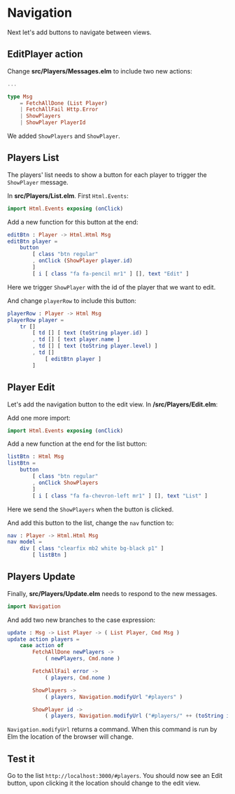 # Navigation

Next let's add buttons to navigate between views.

## EditPlayer action

Change __src/Players/Messages.elm__ to include two new actions:

```elm
...

type Msg
    = FetchAllDone (List Player)
    | FetchAllFail Http.Error
    | ShowPlayers
    | ShowPlayer PlayerId
```

We added `ShowPlayers` and `ShowPlayer`.

## Players List

The players' list needs to show a button for each player to trigger the `ShowPlayer` message.

In __src/Players/List.elm__. First `Html.Events`:

```elm
import Html.Events exposing (onClick)
```

Add a new function for this button at the end:

```elm
editBtn : Player -> Html.Html Msg
editBtn player =
    button
        [ class "btn regular"
        , onClick (ShowPlayer player.id)
        ]
        [ i [ class "fa fa-pencil mr1" ] [], text "Edit" ]
```

Here we trigger `ShowPlayer` with the id of the player that we want to edit.

And change `playerRow` to include this button:

```elm
playerRow : Player -> Html Msg
playerRow player =
    tr []
        [ td [] [ text (toString player.id) ]
        , td [] [ text player.name ]
        , td [] [ text (toString player.level) ]
        , td []
            [ editBtn player ]
        ]
```

## Player Edit

Let's add the navigation button to the edit view. In __/src/Players/Edit.elm__:

Add one more import:

```elm
import Html.Events exposing (onClick)
```

Add a new function at the end for the list button:

```elm
listBtn : Html Msg
listBtn =
    button
        [ class "btn regular"
        , onClick ShowPlayers
        ]
        [ i [ class "fa fa-chevron-left mr1" ] [], text "List" ]
```

Here we send the `ShowPlayers` when the button is clicked.

And add this button to the list, change the `nav` function to:

```elm
nav : Player -> Html.Html Msg
nav model =
    div [ class "clearfix mb2 white bg-black p1" ]
        [ listBtn ]
```

## Players Update

Finally, __src/Players/Update.elm__ needs to respond to the new messages.

```elm
import Navigation
```

And add two new branches to the case expression:

```elm
update : Msg -> List Player -> ( List Player, Cmd Msg )
update action players =
    case action of
        FetchAllDone newPlayers ->
            ( newPlayers, Cmd.none )

        FetchAllFail error ->
            ( players, Cmd.none )

        ShowPlayers ->
            ( players, Navigation.modifyUrl "#players" )

        ShowPlayer id ->
            ( players, Navigation.modifyUrl ("#players/" ++ (toString id)) )
```

`Navigation.modifyUrl` returns a command. When this command is run by Elm the location of the browser will change.

## Test it

Go to the list `http://localhost:3000/#players`. You should now see an Edit button, upon clicking it the location should change to the edit view.
